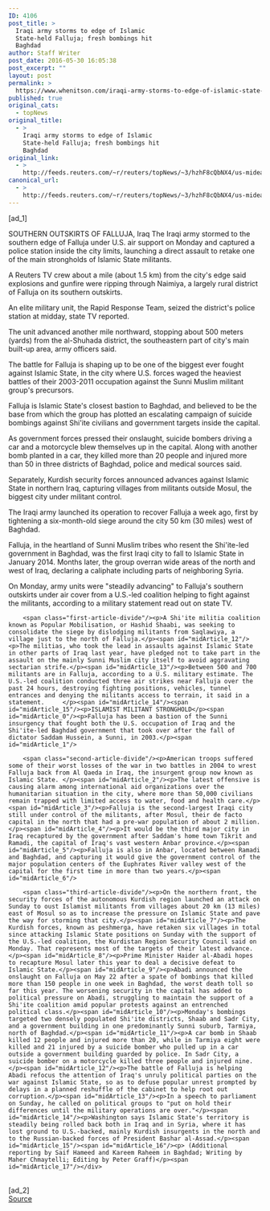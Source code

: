 ```yaml
---
ID: 4106
post_title: >
  Iraqi army storms to edge of Islamic
  State-held Falluja; fresh bombings hit
  Baghdad
author: Staff Writer
post_date: 2016-05-30 16:05:38
post_excerpt: ""
layout: post
permalink: >
  https://www.whenitson.com/iraqi-army-storms-to-edge-of-islamic-state-held-falluja-fresh-bombings-hit-baghdad/
published: true
original_cats:
  - topNews
original_title:
  - >
    Iraqi army storms to edge of Islamic
    State-held Falluja; fresh bombings hit
    Baghdad
original_link:
  - >
    http://feeds.reuters.com/~r/reuters/topNews/~3/hzhF8cQbNX4/us-mideast-crisis-iraq-falluja-idUSKCN0YL1B0
canonical_url:
  - >
    http://feeds.reuters.com/~r/reuters/topNews/~3/hzhF8cQbNX4/us-mideast-crisis-iraq-falluja-idUSKCN0YL1B0
---
```

 [ad_1]
<br><div id="articleText">
<span id="midArticle_start"/>

<span id="midArticle_0"/><span class="focusParagraph" readability="6"><p><span class="articleLocation">SOUTHERN OUTSKIRTS OF FALLUJA, Iraq</span> The Iraqi army stormed to the southern edge of Falluja under U.S. air support on Monday and captured a police station inside the city limits, launching a direct assault to retake one of the main strongholds of Islamic State militants.</p></span><span id="midArticle_1"/><p>A Reuters TV crew about a mile (about 1.5 km) from the city's edge said explosions and gunfire were ripping through Naimiya, a largely rural district of Falluja on its southern outskirts.</p><span id="midArticle_2"/><p>An elite military unit, the Rapid Response Team, seized the district's police station at midday, state TV reported. </p><span id="midArticle_3"/><p>The unit advanced another mile northward, stopping about 500 meters (yards) from the al-Shuhada district, the southeastern part of city's main built-up area, army officers said. </p><span id="midArticle_4"/><p>The battle for Falluja is shaping up to be one of the biggest ever fought against Islamic State, in the city where U.S. forces waged the heaviest battles of their 2003-2011 occupation against the Sunni Muslim militant group's precursors.</p><span id="midArticle_5"/><p>Falluja is Islamic State's closest bastion to Baghdad, and believed to be the base from which the group has plotted an escalating campaign of suicide bombings against Shi'ite civilians and government targets inside the capital.</p><span id="midArticle_6"/><p>As government forces pressed their onslaught, suicide bombers driving a car and a motorcycle blew themselves up in the capital. Along with another bomb planted in a car, they killed more than 20 people and injured more than 50 in three districts of Baghdad, police and medical sources said.</p><span id="midArticle_7"/><p>Separately, Kurdish security forces announced advances against Islamic State in northern Iraq, capturing villages from militants outside Mosul, the biggest city under militant control.</p><span id="midArticle_8"/><p>The Iraqi army launched its operation to recover Falluja a week ago, first by tightening a six-month-old siege around the city 50 km (30 miles) west of Baghdad.</p><span id="midArticle_9"/><p>Falluja, in the heartland of Sunni Muslim tribes who resent the Shi'ite-led government in Baghdad, was the first Iraqi city to fall to Islamic State in January 2014. Months later, the group overran wide areas of the north and west of Iraq, declaring a caliphate including parts of neighboring Syria.</p><span id="midArticle_10"/><p>On Monday, army units were "steadily advancing" to Falluja's southern outskirts under air cover from a U.S.-led coalition helping to fight against the militants, according to a military statement read out on state TV. </p><span id="midArticle_11"/>
        
        <span class="first-article-divide"/><p>A Shi'ite militia coalition known as Popular Mobilisation, or Hashid Shaabi, was seeking to consolidate the siege by dislodging militants from Saqlawiya, a village just to the north of Falluja.</p><span id="midArticle_12"/><p>The militias, who took the lead in assaults against Islamic State in other parts of Iraq last year, have pledged not to take part in the assault on the mainly Sunni Muslim city itself to avoid aggravating sectarian strife.</p><span id="midArticle_13"/><p>Between 500 and 700 militants are in Falluja, according to a U.S. military estimate. The U.S.-led coalition conducted three air strikes near Falluja over the past 24 hours, destroying fighting positions, vehicles, tunnel entrances and denying the militants access to terrain, it said in a statement.     </p><span id="midArticle_14"/><span id="midArticle_15"/><p>ISLAMIST MILITANT STRONGHOLD</p><span id="midArticle_0"/><p>Falluja has been a bastion of the Sunni insurgency that fought both the U.S. occupation of Iraq and the Shi'ite-led Baghdad government that took over after the fall of dictator Saddam Hussein, a Sunni, in 2003.</p><span id="midArticle_1"/>
        
        <span class="second-article-divide"/><p>American troops suffered some of their worst losses of the war in two battles in 2004 to wrest Falluja back from Al Qaeda in Iraq, the insurgent group now known as Islamic State. </p><span id="midArticle_2"/><p>The latest offensive is causing alarm among international aid organizations over the humanitarian situation in the city, where more than 50,000 civilians remain trapped with limited access to water, food and health care.</p><span id="midArticle_3"/><p>Falluja is the second-largest Iraqi city still under control of the militants, after Mosul, their de facto capital in the north that had a pre-war population of about 2 million.</p><span id="midArticle_4"/><p>It would be the third major city in Iraq recaptured by the government after Saddam's home town Tikrit and Ramadi, the capital of Iraq's vast western Anbar province.</p><span id="midArticle_5"/><p>Falluja is also in Anbar, located between Ramadi and Baghdad, and capturing it would give the government control of the major population centers of the Euphrates River valley west of the capital for the first time in more than two years.</p><span id="midArticle_6"/>
        
        <span class="third-article-divide"/><p>On the northern front, the security forces of the autonomous Kurdish region launched an attack on Sunday to oust Islamist militants from villages about 20 km (13 miles) east of Mosul so as to increase the pressure on Islamic State and pave the way for storming that city.</p><span id="midArticle_7"/><p>The Kurdish forces, known as peshmerga, have retaken six villages in total since attacking Islamic State positions on Sunday with the support of the U.S.-led coalition, the Kurdistan Region Security Council said on Monday. That represents most of the targets of their latest advance.</p><span id="midArticle_8"/><p>Prime Minister Haider al-Abadi hopes to recapture Mosul later this year to deal a decisive defeat to Islamic State.</p><span id="midArticle_9"/><p>Abadi announced the onslaught on Falluja on May 22 after a spate of bombings that killed more than 150 people in one week in Baghdad, the worst death toll so far this year. The worsening security in the capital has added to political pressure on Abadi, struggling to maintain the support of a Shi'ite coalition amid popular protests against an entrenched political class.</p><span id="midArticle_10"/><p>Monday's bombings targeted two densely populated Shi'ite districts, Shaab and Sadr City, and a government building in one predominantly Sunni suburb, Tarmiya, north of Baghdad.</p><span id="midArticle_11"/><p>A car bomb in Shaab killed 12 people and injured more than 20, while in Tarmiya eight were killed and 21 injured by a suicide bomber who pulled up in a car outside a government building guarded by police. In Sadr City, a suicide bomber on a motorcycle killed three people and injured nine.</p><span id="midArticle_12"/><p>The battle of Falluja is helping Abadi refocus the attention of Iraq's unruly political parties on the war against Islamic State, so as to defuse popular unrest prompted by delays in a planned reshuffle of the cabinet to help root out corruption.</p><span id="midArticle_13"/><p>In a speech to parliament on Sunday, he called on political groups to "put on hold their differences until the military operations are over."</p><span id="midArticle_14"/><p>Washington says Islamic State's territory is steadily being rolled back both in Iraq and in Syria, where it has lost ground to U.S.-backed, mainly Kurdish insurgents in the north and to the Russian-backed forces of President Bashar al-Assad.</p><span id="midArticle_15"/><span id="midArticle_16"/><p> (Additional reporting by Saif Hameed and Kareem Raheem in Baghdad; Writing by Maher Chmaytelli; Editing by Peter Graff)</p><span id="midArticle_17"/></div>
<br>[ad_2]
<br><a href="http://feeds.reuters.com/~r/reuters/topNews/~3/hzhF8cQbNX4/us-mideast-crisis-iraq-falluja-idUSKCN0YL1B0">Source </a>